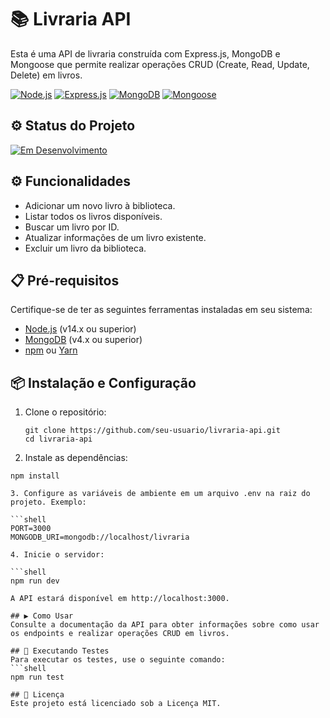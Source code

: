 # 📚 Livraria API

Esta é uma API de livraria construída com Express.js, MongoDB e Mongoose que permite realizar operações CRUD (Create, Read, Update, Delete) em livros.

[![Node.js](https://img.shields.io/badge/Node.js-14.x-green)](https://nodejs.org/)
[![Express.js](https://img.shields.io/badge/Express.js-4.x-blue)](https://expressjs.com/)
[![MongoDB](https://img.shields.io/badge/MongoDB-4.x-green)](https://www.mongodb.com/)
[![Mongoose](https://img.shields.io/badge/Mongoose-5.x-blue)](https://mongoosejs.com/)

## ⚙️ Status do Projeto

[![Em Desenvolvimento](https://img.shields.io/badge/status-em%20desenvolvimento-orange)](link-para-status)

## ⚙️ Funcionalidades

- Adicionar um novo livro à biblioteca.
- Listar todos os livros disponíveis.
- Buscar um livro por ID.
- Atualizar informações de um livro existente.
- Excluir um livro da biblioteca.

## 📋 Pré-requisitos

Certifique-se de ter as seguintes ferramentas instaladas em seu sistema:

- [Node.js](https://nodejs.org/) (v14.x ou superior)
- [MongoDB](https://www.mongodb.com/) (v4.x ou superior)
- [npm](https://www.npmjs.com/) ou [Yarn](https://yarnpkg.com/)

## 📦 Instalação e Configuração

1. Clone o repositório:

   ```shell
   git clone https://github.com/seu-usuario/livraria-api.git
   cd livraria-api

2. Instale as dependências:

  ```shell
  npm install

3. Configure as variáveis de ambiente em um arquivo .env na raiz do projeto. Exemplo:

  ```shell
  PORT=3000
  MONGODB_URI=mongodb://localhost/livraria

4. Inicie o servidor:

  ```shell
  npm run dev

A API estará disponível em http://localhost:3000.

## ▶️ Como Usar
Consulte a documentação da API para obter informações sobre como usar os endpoints e realizar operações CRUD em livros.

## 🧪 Executando Testes
Para executar os testes, use o seguinte comando:
  ```shell
  npm run test

## 📄 Licença
Este projeto está licenciado sob a Licença MIT.